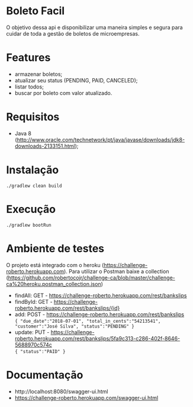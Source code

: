 # Boleto Facil

O objetivo dessa api e disponibilizar uma maneira simples e segura para cuidar de toda a gestão de boletos de microempresas.

# Features
* armazenar boletos;
* atualizar seu status (PENDING, PAID, CANCELED);
* listar todos;
* buscar por boleto com valor atualizado.

# Requisitos
* Java 8 (http://www.oracle.com/technetwork/pt/java/javase/downloads/jdk8-downloads-2133151.html);

# Instalação

<code>./gradlew clean build</code>

# Execução

<code>./gradlew bootRun</code>

# Ambiente de testes
O projeto está integrado com o heroku (https://challenge-roberto.herokuapp.com). Para utilizar o Postman baixe a collection (https://github.com/robertocojr/challenge-ca/blob/master/challenge-ca%20heroku.postman_collection.json)

* findAll: GET - https://challenge-roberto.herokuapp.com/rest/bankslips
* findById: GET - https://challenge-roberto.herokuapp.com/rest/bankslips/{id}
* add: POST - https://challenge-roberto.herokuapp.com/rest/bankslips
<br><code>{
 "due_date":"2018-07-01",
 "total_in_cents":"54213541",
 "customer":"José Silva",
 "status":"PENDING"
}</code>
* update: PUT - https://challenge-roberto.herokuapp.com/rest/bankslips/5fa9c313-c286-402f-8646-5688970c574c
<br><code>{
 "status":"PAID"
}</code>

# Documentação
* http://localhost:8080/swagger-ui.html
* https://challenge-roberto.herokuapp.com/swagger-ui.html
